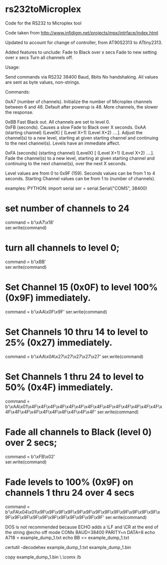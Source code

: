# rs232toMicroplex
Code for the RS232 to Microplex tool



Code taken from http://www.infidigm.net/projects/mpx/intrface/index.html

Updated to account for change of controller, from AT90S2313 to ATtiny2313.


Added features to unclude:
Fade to Black over x secs
Fade to new setting over x secs
Turn all channels off. 





Usage:

Send commands via RS232  38400 Baud, 8bits  No handshaking.
All values are sent as byte values, non-strings. 





Commands:

0xA7 (number of channels).  Initialize the number of Microplex channels between 6 and 48.  Default after powerup is 48.   More channels, the slower the response.

0xBB    Fast Black out.  All channels are set to level 0.  
0xFB  (seconds).   Causes a slow Fade to Black over X seconds.
0xAA (starting channel) (LevelX) [ (Level X+1) (Level X+2) ....].  Adjust the channel(s) to a new level, starting at given starting channel and continuing to the next channel(s).  Levels have an immediate affect. 

0xFA (seconds) (starting channel) (LevelX) [ (Level X+1) (Level X+2) ....].  Fade the channel(s) to a new level, starting at given starting channel and continuing to the next channel(s), over the next X seconds.  


Level values are from 0 to 0x9F (159).
Seconds values can be from 1 to 4 seconds.
Starting Channel values can be from 1 to (number of channels).


examples:
PYTHON:
import serial
ser = serial.Serial("COM5", 38400) 

# set number of channels to 24
command = b'\xA7\x18'       
ser.write(command)


# turn all channels to level 0;
command = b'\xBB'           
ser.write(command)

# Set Channel 15 (0x0F) to level 100% (0x9F)  immediately.
command = b'\xAA\x0F\x9F'
ser.write(command)

# Set Channels 10 thru 14 to level to 25% (0x27) immediately.
command = b'\xAA\x0A\x27\x27\x27\x27\x27'
ser.write(command)

# Set Channels 1 thru 24 to level to 50% (0x4F) immediately.
command = b'\xAA\x01\x4F\x4F\x4F\x4F\x4F\x4F\x4F\x4F\x4F\x4F\x4F\x4F\x4F\x4F\x4F\x4F\x4F\x4F\x4F\x4F\x4F\x4F\x4F\x4F'
ser.write(command)

# Fade all channels to Black (level 0) over 2 secs;
command = b'\xFB\x02'           
ser.write(command)

# Fade levels to 100% (0x9F) on channels 1 thru 24 over 4 secs
command = b'\xFA\x04\x01\x9F\x9F\x9F\x9F\x9F\x9F\x9F\x9F\x9F\x9F\x9F\x9F\x9F\x9F\x9F\x9F\x9F\x9F\x9F\x9F\x9F\x9F\x9F\x9F'
ser.write(command)






DOS is not recommended because ECHO adds a \LF and \CR at the end of the string
@echo off
mode COMx BAUD=38400 PARITY=n DATA=8
echo A718  >   example_dump_1.txt
echo BB    >>  example_dump_1.txt

certutil -decodehex example_dump_1.txt example_dump_1.bin

copy example_dump_1.bin \\.\comx /b
